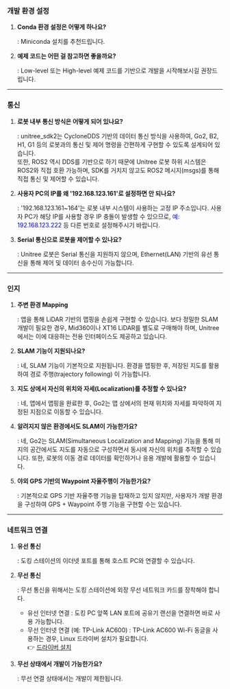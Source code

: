 ### 개발 환경 설정
1. **Conda 환경 설정은 어떻게 하나요?**  

    : Miniconda 설치를 추천드립니다.

2. **예제 코드는 어떤 걸 참고하면 좋을까요?**  

    : Low-level 또는 High-level 예제 코드를 기반으로 개발을 시작해보시길 권장드립니다.

---

### 통신
1. **로봇 내부 통신 방식은 어떻게 되어 있나요?**

    : unitree_sdk2는 CycloneDDS 기반의 데이터 통신 방식을 사용하여, Go2, B2, H1, G1 등의 로봇과의 통신 및 제어 명령을 간편하게 구현할 수 있도록 설계되어 있습니다.  
    또한, ROS2 역시 DDS를 기반으로 하기 때문에 Unitree 로봇 하위 시스템은 ROS2와 직접 호환 가능하며, SDK를 거치지 않고도 ROS2 메시지(msgs)를 통해 직접 통신 및 제어할 수 있습니다.

2. **사용자 PC의 IP를 왜 '192.168.123.161'로 설정하면 안 되나요?**

    : '192.168.123.161~164'는 로봇 내부 시스템이 사용하는 고정 IP 주소입니다. 사용자 PC가 해당 IP를 사용할 경우 IP 충돌이 발생할 수 있으므로, <span style="color: blue">예: 192.168.123.222</span> 등 다른 번호로 설정해주시기 바랍니다.

5. **Serial 통신으로 로봇을 제어할 수 있나요?**

    : Unitree 로봇은 Serial 통신을 지원하지 않으며, Ethernet(LAN) 기반의 유선 통신을 통해 제어 및 데이터 송수신이 가능합니다.

---

### 인지
1. **주변 환경 Mapping**

    : 앱을 통해 LiDAR 기반의 맵핑을 손쉽게 구현할 수 있습니다. 보다 정밀한 SLAM 개발이 필요한 경우, Mid360이나 XT16 LiDAR를 별도로 구매해야 하며, Unitree에서는 이에 대응하는 전용 인터페이스도 제공하고 있습니다.

2. **SLAM 기능이 지원되나요?**

    : 네, SLAM 기능이 기본적으로 지원됩니다. 환경을 맵핑한 후, 저장된 지도를 활용하여 경로 주행(trajectory following) 이 가능합니다.

3. **지도 상에서 자신의 위치와 자세(Localization)를 추정할 수 있나요?**

    : 네, 앱에서 맵핑을 완료한 후, Go2는 맵 상에서의 현재 위치와 자세를 파악하여 지정된 지점으로 이동할 수 있습니다.

4. **알려지지 않은 환경에서도 SLAM이 가능한가요?**

    : 네, Go2는 SLAM(Simultaneous Localization and Mapping) 기능을 통해 미지의 공간에서도 지도를 자동으로 구성하면서 동시에 자신의 위치를 추적할 수 있습니다. 또한, 로봇의 이동 경로 데이터를 확인하거나 응용 개발에 활용할 수 있습니다.

5. **야외 GPS 기반의 Waypoint 자율주행이 가능한가요?**

    : 기본적으로 GPS 기반 자율주행 기능을 탑재하고 있지 않지만, 사용자가 개발 환경을 구성하여 GPS + Waypoint 주행 기능을 구현할 수는 있습니다.

---

### 네트워크 연결
1. **유선 통신**  

    : 도킹 스테이션의 이더넷 포트를 통해 호스트 PC와 연결할 수 있습니다.

2. **무선 통신**

    : 무선 통신을 위해서는 도킹 스테이션에 외장 무선 네트워크 카드를 장착해야 합니다.  

    - 유선 인터넷 연결
    : 도킹 PC 앞쪽 LAN 포트에 공유기 랜선을 연결하면 바로 사용 가능합니다.
    - 무선 인터넷 연결 (예: TP-Link AC600)
    : TP-Link AC600 Wi-Fi 동글을 사용하는 경우, Linux 드라이버 설치가 필요합니다.  
    👉 [드라이버 설치](https://github.com/brektrou/rtl8821CU)

3. **무선 상태에서 개발이 가능한가요?**  

    : 무선 연결 상태에서는 개발이 제한됩니다.